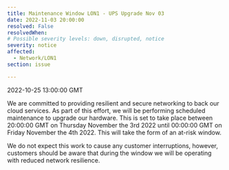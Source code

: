 ```yaml
---
title: Maintenance Window LON1 - UPS Upgrade Nov 03
date: 2022-11-03 20:00:00
resolved: False
resolvedWhen: 
# Possible severity levels: down, disrupted, notice
severity: notice
affected:
  - Network/LON1
section: issue

---
```


2022-10-25 13:00:00 GMT

We are committed to providing resilient and secure networking to back our cloud services. As part of this effort, we will be performing scheduled maintenance to upgrade our hardware. This is set to take place between 20:00:00 GMT on Thursday November the 3rd 2022 until 00:00:00 GMT on Friday November the 4th 2022. This will take the form of an at-risk window.

We do not expect this work to cause any customer interruptions, however, customers should be aware that during the window we will be operating with reduced network resilience.
